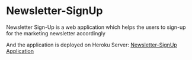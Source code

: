 # Newsletter-SignUp
Newsletter Sign-Up is a web application which helps the users to sign-up for the marketing newsletter accordingly

And the application is deployed on Heroku Server:
[Newsletter-SignUp Application](https://hidden-mesa-05414.herokuapp.com/)

